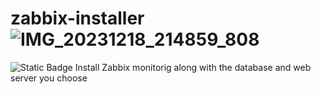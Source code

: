 # zabbix-installer![IMG_20231218_214859_808](https://github.com/IliyaAG/zabbix-installer/assets/123404209/c3aa90a4-3766-4b85-bfc7-1ff51b0392c6)


![Static Badge](https://img.shields.io/badge/status-not_complete-red)
Install Zabbix monitorig along with the database and web server you choose
